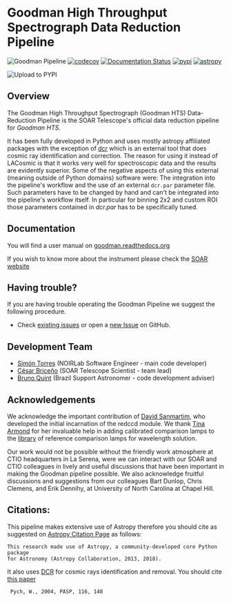 # Goodman High Throughput Spectrograph Data Reduction Pipeline

![Goodman Pipeline](https://github.com/soar-telescope/goodman_pipeline/actions/workflows/python-package.yml/badge.svg)
[![codecov](https://codecov.io/gh/soar-telescope/goodman_pipeline/branch/main/graph/badge.svg)](https://codecov.io/gh/soar-telescope/goodman_pipeline)
[![Documentation Status](https://readthedocs.org/projects/goodman/badge/?version=latest)](http://goodman.readthedocs.io/en/latest/?badge=latest)
[![pypi](https://img.shields.io/pypi/v/goodman_pipeline.svg?style=flat)](https://pypi.org/project/goodman-pipeline/)
[![astropy](http://img.shields.io/badge/powered%20by-AstroPy-orange.svg?style=flat)](http://www.astropy.org/)


![Upload to PYPI](https://github.com/soar-telescope/goodman_pipeline/workflows/Upload%20to%20PYPI/badge.svg)


## Overview
The Goodman High Throughput Spectrograph (Goodman HTS) Data-Reduction Pipeline
is the SOAR Telescope's official data reduction pipeline for *Goodman HTS*.

It has been fully developed in Python and uses mostly astropy affiliated packages
with the exception of [dcr](http://users.camk.edu.pl/pych/DCR/) which is an external tool
that does cosmic ray identification and correction. The reason for using it
instead of LACosmic is that it works very well for spectroscopic data and the
results are evidently superior. Some of the negative aspects of using this
external (meaning outside of Python domains) software were: The integration into
the pipeline's workflow and the use of an external `dcr.par` parameter file.
 Such parameters have to be changed by hand and can't be integrated into the
 pipeline's workflow itself. In particular for binning 2x2 and custom ROI those
 parameters contained in _dcr.par_ has to be specifically tuned.

## Documentation

You will find a user manual on [goodman.readthedocs.org](http://goodman.readthedocs.io/en/latest/)

If you wish to know more about the instrument please check the 
[SOAR website](http://www.ctio.noao.edu/soar/content/goodman-high-throughput-spectrograph)

## Having trouble?

If you are having trouble operating the Goodman Pipeline we suggest the following
procedure.

* Check [existing issues](https://github.com/soar-telescope/goodman_pipeline/issues) or 
open a [new Issue](https://github.com/soar-telescope/goodman_pipeline/issues/new) on GitHub.

## Development Team

- [Simón Torres](https://github.com/simontorres) (NOIRLab Software Engineer - main code developer)
- [César Briceño](https://github.com/cbaorion) (SOAR Telescope Scientist - team lead)
- [Bruno Quint](https://github.com/b1quint) (Brazil Support Astronomer - code development adviser)


## Acknowledgements

We acknowledge the important contribution of  [David Sanmartim](https://github.com/dsanmartim), who developed
the initial incarnation of the redccd module. We thank [Tina Armond](https://github.com/tarmond) for her
invaluable help in adding calibrated comparison lamps to the [library](https://goodman.readthedocs.io/projects/lamps/en/latest/) of
reference comparison lamps for wavelength solution.

Our work would not be possible without the friendly work atmosphere at CTIO
headquarters in La Serena, were we can interact with our SOAR and CTIO
colleagues in lively and useful discussions that have been important in making
the Goodman pipeline possible.  We also acknowledge fruitful discussions and
suggestions from our colleagues Bart Dunlop, Chris Clemens, and Erik Dennihy,
at University of North Carolina at Chapel Hill.
  
## Citations:
  This pipeline makes extensive use of Astropy therefore you should cite as suggested
  on [Astropy Citation Page](https://github.com/astropy/astropy/blob/master/CITATION) as follows:
  
    This research made use of Astropy, a community-developed core Python package
    for Astronomy (Astropy Collaboration, 2013, 2018).
    
  It also uses [DCR](http://users.camk.edu.pl/pych/DCR/) for cosmic rays identification
  and removal. You should cite [this paper](http://adsabs.harvard.edu/abs/2004PASP..116..148P)
  
     Pych, W., 2004, PASP, 116, 148

